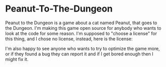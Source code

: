 # Peanut-To-The-Dungeon
Peanut to the Dungeon is a game about a cat named Peanut, that goes to the Dungeon.
I'm making this game open source for anybody who wants to look at the code for some reason.
I'm supposed to "choose a license" for this thing, and I chose no license, instead, here is the license:

I'm also happy to see anyone who wants to try to optimize the game more, or if they found a bug they can report it and if I get bored enough then I might fix it.
